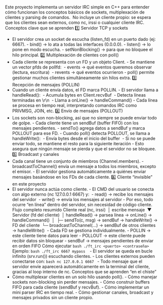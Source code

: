 Este proyecto implementa un servidor IRC simple en C++ para entender cómo funcionan los conceptos básicos de sockets, multiplexación de clientes y parsing de comandos.  No incluye un cliente propio: se espera que los clientes sean externos, como nc, irssi o cualquier cliente IRC.
Conceptos clave que se aprenden
1️⃣ Servidor TCP y sockets
- El servidor crea un socket de escucha (listen_fd) en un puerto dado (ej: 6667). - bind() → lo ata a todas las interfaces (0.0.0.0). - listen() → lo pone en modo escucha. - setNonBlocking() → para que no bloquee el hilo principal.
2️⃣ Multiplexación de clientes con poll()
- Cada cliente se representa con un FD y un objeto Client. - Se mantiene un vector pfds de pollfd:   - events → qué eventos queremos observar (lectura, escritura)   - revents → qué eventos ocurrieron - poll() permite gestionar muchos clientes simultáneamente sin hilos extra.
3️⃣ Recepción de mensajes (POLLIN)
- Cuando un cliente envía datos, el FD marca POLLIN. - El servidor llama a handleRead():   - Acumula bytes en Client.recvBuf   - Detecta líneas terminadas en \r\n   - Llama a onLine() → handleCommand() - Cada línea se procesa en tiempo real, interpretando comandos IRC como PRIVMSG, JOIN, etc.
4️⃣ Envío de mensajes (POLLOUT)
- Los sockets son non-blocking, así que no siempre se puede enviar todo de golpe. - Cada cliente tiene un sendBuf (buffer FIFO) con los mensajes pendientes. - sendTo() agrega datos a sendBuf y marca POLLOUT para ese FD. - Cuando poll() detecta POLLOUT, se llama a handleWrite():   - Envía bytes desde el inicio del buffer   - Si no se puede enviar todo, se mantiene el resto para la siguiente iteración - Esto asegura que ningún mensaje se pierda y que el servidor no se bloquee.
5️⃣ Broadcast y canales
- Cada canal tiene un conjunto de miembros (Channel.members). - broadcastToChannel() envía un mensaje a todos los miembros, excepto el emisor. - El servidor gestiona automáticamente a quiénes enviar mensajes basándose en los FDs de cada cliente.
6️⃣ Cliente “invisible” en este proyecto
- El servidor nunca actúa como cliente. - El CMD del usuario se conecta con algo externo (nc 127.0.0.1 6667) y:   - read() → recibe los mensajes del servidor   - write() → envía los mensajes al servidor - Por eso, todo ocurre “en línea” dentro del servidor, sin necesidad de código cliente.
Flujo completo resumido
Cliente real (nc, irssi)         │ escribe mensaje         ▼ Servidor (fd del cliente)         │ handleRead() → parsea línea → onLine() → handleCommand()         │         ├─ sendTo(c, msg) → sendBuf → handleWrite() → FD del cliente         └─ broadcastToChannel(...) → sendBuf de otros clientes → handleWrite()  - Cada FD se gestiona individualmente. - POLLIN → este cliente tiene datos para leer - POLLOUT → este cliente puede recibir datos sin bloquear - sendBuf → mensajes pendientes de enviar en orden FIFO
Cómo ejecutar
```bash ./ft_irc <puerto> <contraseña> ```  Ejemplo: ```bash ./ft_irc 6667 mypass ```  - El servidor se queda en bucle infinito (srv.run()) escuchando clientes. - Los clientes externos pueden conectarse con: ```bash nc 127.0.0.1 6667 ``` - Todo mensaje que el servidor envíe aparecerá automáticamente en la terminal del cliente, gracias al loop interno de nc.
Conceptos que se aprenden “en el chiste”
- Cómo multiplexar clientes en un solo hilo usando poll(). - Cómo manejar sockets non-blocking sin perder mensajes. - Cómo construir buffers FIFO para cada cliente (sendBuf y recvBuf). - Cómo implementar un mini parser IRC en tiempo real. - Cómo gestionar canales, broadcast y mensajes privados sin un cliente propio.
